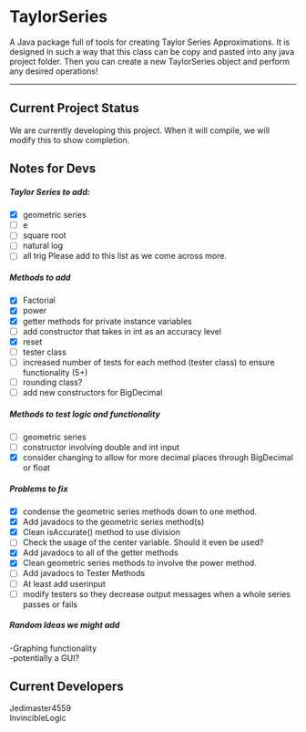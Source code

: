 # TaylorSeries
A Java package full of tools for creating Taylor Series Approximations. It is designed in such a way that this class can be copy and pasted
into any java project folder. Then you can create a new TaylorSeries object and perform any desired operations!

<hr>

## Current Project Status
We are currently developing this project. When it will compile, we will modify this to show completion.

## Notes for Devs
##### Taylor Series to add:
- [x] geometric series
- [ ] e
- [ ] square root
- [ ] natural log
- [ ] all trig
Please add to this list as we come across more.</br>

##### Methods to add
- [x] Factorial</br>
- [x] power<br/>
- [x] getter methods for private instance variables</br>
- [ ] add constructor that takes in int as an accuracy level
- [x] reset
- [ ] tester class
- [ ] increased number of tests for each method (tester class) to ensure functionality (5+)
- [ ] rounding class?
- [ ] add new constructors for BigDecimal

##### Methods to test logic and functionality
- [ ] geometric series</br>
- [ ] constructor involving double and int input
- [x] consider changing to allow for more decimal places through BigDecimal or float

##### Problems to fix
- [x] condense the geometric series methods down to one method.
- [x] Add javadocs to the geometric series method(s)
- [x] Clean isAccurate() method to use division
- [ ] Check the usage of the center variable. Should it even be used?
- [x] Add javadocs to all of the getter methods
- [x] Clean geometric series methods to involve the power method.
- [ ] Add javadocs to Tester Methods
- [ ] At least add userinput
- [ ] modify testers so they decrease output messages when a whole series passes or fails

##### Random Ideas we might add
-Graphing functionality</br>
-potentially a GUI?


## Current Developers
Jedimaster4559 </br>
InvincibleLogic
